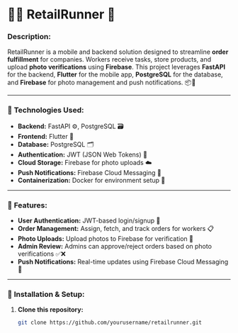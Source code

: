 # 🏃‍♂️ **RetailRunner** 🚀

### **Description:**
RetailRunner is a mobile and backend solution designed to streamline **order fulfillment** for companies. Workers receive tasks, store products, and upload **photo verifications** using **Firebase**. This project leverages **FastAPI** for the backend, **Flutter** for the mobile app, **PostgreSQL** for the database, and **Firebase** for photo management and push notifications. 📦📸

---

### 🔧 **Technologies Used:**
- **Backend:** FastAPI ⚙️, PostgreSQL 🗃️
- **Frontend:** Flutter 📱
- **Database:** PostgreSQL 🗂️
- **Authentication:** JWT (JSON Web Tokens) 🔐
- **Cloud Storage:** Firebase for photo uploads ☁️
- **Push Notifications:** Firebase Cloud Messaging 📲
- **Containerization:** Docker for environment setup 🐳

---

### 🌟 **Features:**
- **User Authentication:** JWT-based login/signup 🔑
- **Order Management:** Assign, fetch, and track orders for workers 📋
- **Photo Uploads:** Upload photos to Firebase for verification 📸
- **Admin Review:** Admins can approve/reject orders based on photo verifications ✅❌
- **Push Notifications:** Real-time updates using Firebase Cloud Messaging 🔔

---

### 🚀 **Installation & Setup:**

1. **Clone this repository:**
   ```bash
   git clone https://github.com/yourusername/retailrunner.git
